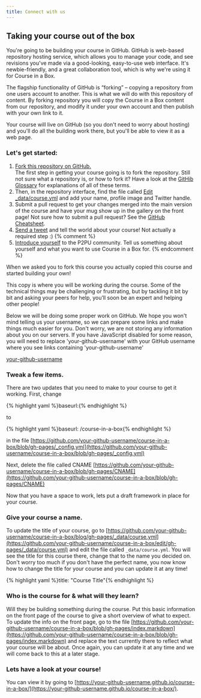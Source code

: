 ```yaml
---
title: Connect with us
---
```


## Taking your course out of the box

You're going to be building your course in GitHub. GitHub is web-based repository hosting service, which allows you to manage your code, and see revisions you've made via a good-looking, easy-to-use web interface. It's newbie-friendly, and a great collaboration tool, which is why we're using it for Course in a Box.

The flagship functionality of GitHub is “forking” – copying a repository from one users account to another. This is what we will do with this repository of content. By forking repository you will copy the Course in a Box content from our repository, and modify it under your own account and then publish with your own link to it.

Your course will live on GitHub (so you don't need to worry about hosting) and you'll do all the building work there, but you'll be able to view it as a web page.

### Let's get started:

1. <a class="btn btn-primary" href="https://github.com/p2pu/course-in-a-box/fork" target="_blank"><i class="fa fa-code-fork"></i> Fork this repository on GitHub.</a></li> The first step in getting your course going is to fork the repository. Still not sure what a repository is, or how to fork it?  Have a look at the <a href="https://help.github.com/articles/github-glossary" >GitHib Glossary</a> for explanations of all of these terms. 
2. Then, in the repository interface, find the file called <a class="btn btn-primary" href="https://github.com/p2pu/course-in-a-box/edit/gh-pages/_data/course.yml" target="_blank"><i class="fa fa-edit"></i> Edit _data/course.yml</a> and add your name, profile image and Twitter handle.
3. Submit a pull request to get your changes merged into the main version of the course and have your mug show up in the gallery on the front page! Not sure how to submit a pull request? See the <a href="{{site.baseurl}}{% post_url 2000-01-02-github-cheatsheet %}">GitHub Cheatsheet</a>.
4. <a class="btn btn-primary" target="_blank" href="https://twitter.com/intent/tweet?url=http%3A%2F%2Fhowto.p2pu.org&text=Im%20building a course on ...&hashtags=courseinabox&via=p2pu&related=p2pu"><i class="fa fa-twitter"></i> Send a tweet</a> and tell the world about your course! Not actually a required step :)
{% comment %}
5. <a class="btn btn-primary" target="_blank" href="http://community.p2pu.org/t/please-introduce-yourself/28"><i class="fa fa-weixin"></i> Introduce yourself</a> to the P2PU community. Tell us something about yourself and what you want to use Course in a Box for.
{% endcomment %}

When we asked you to fork this course you actually copied this course and started building your own!

This copy is where you will be working during the course. Some of the technical things may be challenging or frustrating, but by tackling it bit by bit and asking your peers for help, you’ll soon be an expert and helping other people!

<div id="ghUsername-intro">
Below we will be doing some proper work on GitHub. We hope you won't mind telling us your username, so we can prepare some links and make things much easier for you. Don't worry, we are not storing any information about you on our servers. If you have JavaScript disabled for some reason, you will need to replace 'your-github-username' with your GitHub username where you see links containing 'your-github-username'
</div>

[your-github-username](https://github.com/your-github-username-set/course-in-a-box/)

### Tweak a few items.
There are two updates that you need to make to your course to get it working. First, change

{% highlight yaml %}baseurl:{% endhighlight %}

to

{% highlight yaml %}baseurl: /course-in-a-box{% endhighlight %}

in the file [https://github.com/your-github-username/course-in-a-box/blob/gh-pages/_config.yml](https://github.com/your-github-username/course-in-a-box/blob/gh-pages/_config.yml)

Next, delete the file called CNAME [https://github.com/your-github-username/course-in-a-box/blob/gh-pages/CNAME](https://github.com/your-github-username/course-in-a-box/blob/gh-pages/CNAME)

Now that you have a space to work, lets put a draft framework in place for your course.

### Give your course a name.
To update the title of your course, go to [https://github.com/your-github-username/course-in-a-box/blog/gh-pages/_data/course.yml](https://github.com/your-github-username/course-in-a-box/edit/gh-pages/_data/course.yml) and edit the file called `_data/course.yml`. You will see the title for this course there, change that to the name you decided on. Don't worry too much if you don't have the perfect name, you now know how to change the title for your course and you can update it at any time!

{% highlight yaml %}title: "Course Title"{% endhighlight %}

### Who is the course for & what will they learn?
Will they be building something during the course. Put this basic information on the front page of the course to give a short overview of what to expect. To update the info on the front page, go to the file [https://github.com/your-github-username/course-in-a-box/blob/gh-pages/index.markdown](https://github.com/your-github-username/course-in-a-box/blob/gh-pages/index.markdown) and replace the text currently there to reflect what your course will be about. Once again, you can update it at any time and we will come back to this at a later stage.

### Lets have a look at your course!

You can view it by going to [https://your-github-username.github.io/course-in-a-box/](https://your-github-username.github.io/course-in-a-box/).
